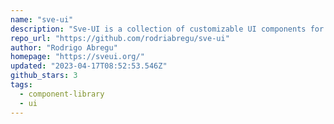 ```yaml
---
name: "sve-ui"
description: "Sve-UI is a collection of customizable UI components for Svelte applications. These components are designed to be easy to use and highly flexible, allowing developers to quickly build beautiful interfaces. Sve-UI includes buttons, forms, modals, and other"
repo_url: "https://github.com/rodriabregu/sve-ui"
author: "Rodrigo Abregu"
homepage: "https://sveui.org/"
updated: "2023-04-17T08:52:53.546Z"
github_stars: 3
tags: 
  - component-library
  - ui
---
```

